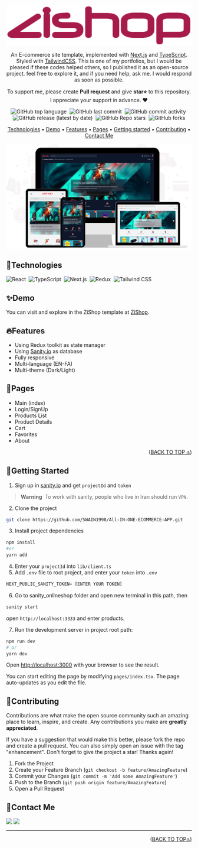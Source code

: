 <div id='top' align="center">

![ZiShop](public/images/logo.png)

An E-commerce site template, implemented with [Next.js](https://nextjs.org/) and [TypeScript](https://www.typescriptlang.org/). Styled with [TailwindCSS](https://tailwindcss.com/). This is one of my portfolios, but I would be pleased if these codes helped others, so I published it as an open-source project. feel free to explore it, and if you need help, ask me. I would respond as soon as possible.
<p>To support me, please create <strong>Pull request</strong> and give <strong>star⭐</strong> to this repository.<br/>
   I appreciate your support in advance. ❤</p>

<p>

![GitHub top language](https://img.shields.io/github/languages/top/kehyshow/online-shop)&nbsp;
![GitHub last commit](https://img.shields.io/github/last-commit/kehyshow/online-shop)&nbsp;
![GitHub commit activity](https://img.shields.io/github/commit-activity/m/kehyshow/online-shop)&nbsp;
![GitHub release (latest by date)](https://img.shields.io/github/v/release/kehyshow/online-shop?display_name=tag)&nbsp;
![GitHub Repo stars](https://img.shields.io/github/stars/kehyshow/online-shop?color=yellow)&nbsp;
![GitHub forks](https://img.shields.io/github/forks/kehyshow/online-shop)

</p>

<p>

[Technologies](#technologies) •
[Demo](#demo) •
[Features](#features) •
[Pages](#pages) •
[Getting started](#getting-started) •
[Contributing](#contributing) •
[Contact Me](#contact-me)
  
</p>
<img src="/public/images/zishopBanner.png"/>
</div>

## 🔧Technologies
![React](https://img.shields.io/badge/-React-05122A?style=for-the-badge&logo=react)&nbsp;
![TypeScript](https://img.shields.io/badge/-TypeScript-05122A?style=for-the-badge&logo=typescript)&nbsp;
![Next.js](https://img.shields.io/badge/-Next.js-05122A?style=for-the-badge&logo=next.js)&nbsp;
![Redux](https://img.shields.io/badge/-Redux-05122A?style=for-the-badge&logo=redux&logoColor=764ABC)&nbsp;
![Tailwind CSS](https://img.shields.io/badge/-TailwindCSS-05122A?style=for-the-badge&logo=tailwindCSS&logoColor=06B6D4)


## ✨Demo
You can visit and explore in the ZiShop template at [ZiShop](https://e-commerce-onlineshop.vercel.app).

## 🔥Features
* Using Redux toolkit as state manager
* Using [Sanity.io](https://www.sanity.io/) as database
* Fully responsive
* Multi-language (EN-FA)
* Multi-theme (Dark/Light)

## 📃Pages
* Main (index)
* Login/SignUp
* Products List
* Product Details
* Cart
* Favorites
* About
<p align="right">(<a href="#top">BACK TO TOP 🔝</a>)</p>

## 🚀Getting Started
1. Sign up in [sanity.io](https://www.sanity.io/) and get `projectId` and `token`

> **Warning**&nbsp;
> To work with sanity, people who live in Iran should run `VPN`.

2. Clone the project
  ```bash
  git clone https://github.com/SWAIN1998/All-IN-ONE-ECOMMERCE-APP.git
  ```
3. Install project dependencies
  ```bash
  npm install
  #or
  yarn add
  ```
4. Enter your `projectId` into `lib/client.ts`
5. Add `.env` file to root project, and enter your `token` into `.env`
  ```js
  NEXT_PUBLIC_SANITY_TOKEN= [ENTER YOUR TOKEN]
  ```
6. Go to sanity_onlineshop folder and open new terminal in this path, then
  ```bash
  sanity start
  ```
open `http://localhost:3333` and enter products.
 
7. Run the development server in project root path:

  ```bash
  npm run dev
  # or
  yarn dev
  ```

Open [http://localhost:3000](http://localhost:3000) with your browser to see the result.

You can start editing the page by modifying `pages/index.tsx`. The page auto-updates as you edit the file.

## 🤝Contributing

Contributions are what make the open source community such an amazing place to learn, inspire, and create. Any contributions you make are **greatly appreciated**.

If you have a suggestion that would make this better, please fork the repo and create a pull request. You can also simply open an issue with the tag "enhancement".
Don't forget to give the project a star! Thanks again!

1. Fork the Project
2. Create your Feature Branch (`git checkout -b feature/AmazingFeature`)
3. Commit your Changes (`git commit -m 'Add some AmazingFeature'`)
4. Push to the Branch (`git push origin feature/AmazingFeature`)
5. Open a Pull Request




## 💬Contact Me
  <p>
    <a href="https://linkedin.com/in/akim-korhonen-swfury"><img src="https://img.shields.io/badge/-LinkedIn-0077B5?style=flat&logo=Linkedin&logoColor=white"/></a>
    <a href="mailto:akimkorhonen0629@gmail.com"><img src="https://img.shields.io/badge/-Gmail-D14836?style=flat&logo=Gmail&logoColor=white"/></a>
  </p>
  
  <hr/>
  
  <p align="right">(<a href="#top">BACK TO TOP🔝</a>)</p>
